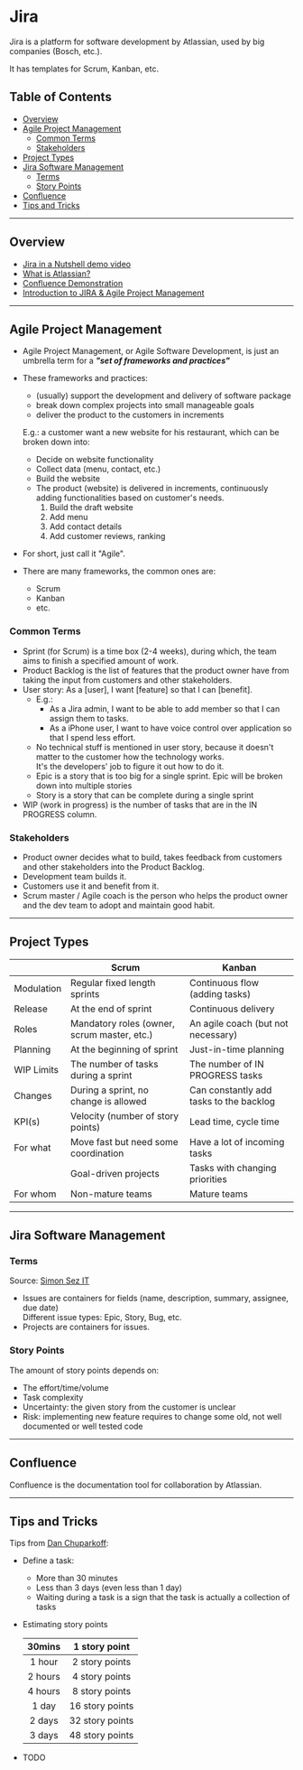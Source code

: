 <!-- omit in toc -->

# Jira

Jira is a platform for software development by Atlassian, used by big companies (Bosch, etc.).

It has templates for Scrum, Kanban, etc.

<!-- omit in toc -->

## Table of Contents

- [Overview](#overview)
- [Agile Project Management](#agile-project-management)
  - [Common Terms](#common-terms)
  - [Stakeholders](#stakeholders)
- [Project Types](#project-types)
- [Jira Software Management](#jira-software-management)
  - [Terms](#terms)
  - [Story Points](#story-points)
- [Confluence](#confluence)
- [Tips and Tricks](#tips-and-tricks)

---

## Overview

- [Jira in a Nutshell demo video](https://youtu.be/xrCJv0fTyR8)
- [What is Atlassian?](https://youtu.be/hWXNmcSN4bE)
- [Confluence Demonstration](https://youtu.be/uhWCMlcY_Zw)
- [Introduction to JIRA & Agile Project Management](https://youtu.be/NrHpXvDXVrw)

---

## Agile Project Management

- Agile Project Management, or Agile Software Development, is just an umbrella term for a **_"set of frameworks and practices"_**
- These frameworks and practices:

  - (usually) support the development and delivery of software package
  - break down complex projects into small manageable goals
  - deliver the product to the customers in increments

  E.g.: a customer want a new website for his restaurant, which can be broken down into:

  - Decide on website functionality
  - Collect data (menu, contact, etc.)
  - Build the website
  - The product (website) is delivered in increments, continuously adding functionalities based on customer's needs.
    1. Build the draft website
    2. Add menu
    3. Add contact details
    4. Add customer reviews, ranking

- For short, just call it "Agile".
- There are many frameworks, the common ones are:
  - Scrum
  - Kanban
  - etc.

### Common Terms

- Sprint (for Scrum) is a time box (2-4 weeks), during which, the team aims to finish a specified amount of work.
- Product Backlog is the list of features that the product owner have from taking the input from customers and other stakeholders.
- User story: As a [user], I want [feature] so that I can [benefit].
  - E.g.:
    - As a Jira admin, I want to be able to add member so that I can assign them to tasks.
    - As a iPhone user, I want to have voice control over application so that I spend less effort.
  - No technical stuff is mentioned in user story, because it doesn't matter to the customer how the technology works.\
    It's the developers' job to figure it out how to do it.
  - Epic is a story that is too big for a single sprint. Epic will be broken down into multiple stories
  - Story is a story that can be complete during a single sprint
- WIP (work in progress) is the number of tasks that are in the IN PROGRESS column.

### Stakeholders

- Product owner decides what to build, takes feedback from customers and other stakeholders into the Product Backlog.
- Development team builds it.
- Customers use it and benefit from it.
- Scrum master / Agile coach is the person who helps the product owner and the dev team to adopt and maintain good habit.

---

## Project Types

|            | Scrum                                       | Kanban                                  |
| ---------- | ------------------------------------------- | --------------------------------------- |
| Modulation | Regular fixed length sprints                | Continuous flow (adding tasks)          |
| Release    | At the end of sprint                        | Continuous delivery                     |
| Roles      | Mandatory roles (owner, scrum master, etc.) | An agile coach (but not necessary)      |
| Planning   | At the beginning of sprint                  | Just-in-time planning                   |
| WIP Limits | The number of tasks during a sprint         | The number of IN PROGRESS tasks         |
| Changes    | During a sprint, no change is allowed       | Can constantly add tasks to the backlog |
| KPI(s)     | Velocity (number of story points)           | Lead time, cycle time                   |
| For what   | Move fast but need some coordination        | Have a lot of incoming tasks            |
|            | Goal-driven projects                        | Tasks with changing priorities          |
| For whom   | Non-mature teams                            | Mature teams                            |

---

## Jira Software Management

### Terms

Source: [Simon Sez IT](https://youtu.be/nHuhojfjeUY)

- Issues are containers for fields (name, description, summary, assignee, due date)\
  Different issue types: Epic, Story, Bug, etc.
- Projects are containers for issues.

### Story Points

The amount of story points depends on:

- The effort/time/volume
- Task complexity
- Uncertainty: the given story from the customer is unclear
- Risk: implementing new feature requires to change some old, not well documented or well tested code

---

## Confluence

Confluence is the documentation tool for collaboration by Atlassian.

---

## Tips and Tricks

Tips from [Dan Chuparkoff](https://youtu.be/NrHpXvDXVrw):

- Define a task:
  - More than 30 minutes
  - Less than 3 days (even less than 1 day)
  - Waiting during a task is a sign that the task is actually a collection of tasks
- Estimating story points

  | 30mins  |  1 story point  |
  | :-----: | :-------------: |
  | 1 hour  | 2 story points  |
  | 2 hours | 4 story points  |
  | 4 hours | 8 story points  |
  |  1 day  | 16 story points |
  | 2 days  | 32 story points |
  | 3 days  | 48 story points |

- TODO
